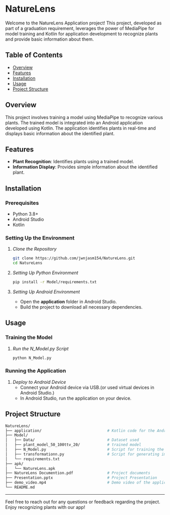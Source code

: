 # NatureLens

Welcome to the NatureLens Application project! This project, developed as part of a graduation requirement, leverages the power of MediaPipe for model training and Kotlin for application development to recognize plants and provide basic information about them.

## Table of Contents
- [Overview](#Overview)
- [Features](#Features)
- [Installation](#Installation)
- [Usage](#Usage)
- [Project Structure](#project-structure)

## Overview

This project involves training a model using MediaPipe to recognize various plants. The trained model is integrated into an Android application developed using Kotlin. The application identifies plants in real-time and displays basic information about the identified plant. 

## Features

- **Plant Recognition**: Identifies plants using a trained model.
- **Information Display**: Provides simple information about the identified plant.

## Installation

### Prerequisites

- Python 3.8+
- Android Studio
- Kotlin

### Setting Up the Environment

1. *Clone the Repository*
    ```bash
    git clone https://github.com/jwnjasm154/NatureLens.git
    cd NatureLens
    ```

2. *Setting Up Python Environment*
     ```bash
    pip install -r Model/requirements.txt
    ```

3. *Setting Up Android Environment*
    - Open the **application** folder in Android Studio.
    - Build the project to download all necessary dependencies.

## Usage

### Training the Model

1. *Run the N_Model.py Script*
    ```bash
    python N_Model.py
    ```

### Running the Application

1. *Deploy to Android Device*
    - Connect your Android device via USB.(or used virtual devices in Android Studio.)
    - In Android Studio, run the application on your device.

## Project Structure

```bash
NatureLens/
├── application/                             # Kotlin code for the Android application
├── Model/                                   
│   ├── Data/                                # Dataset used
│   ├── plant_model_50_100ttv_20/            # trained model
│   ├── N_Model.py                           # Script for training the model
│   ├── transformationn.py                   # Script for generating images from dataset                                      
│   └── requirements.txt                     
├── apk/                                     
│   └── NatureLens.apk                       
├── NatureLens Documention.pdf               # Project documents
├── Presentation.pptx                        # Project Presentation
├── demo_video.mp4                           # Demo video of the application
└── README.md                                
```
---

Feel free to reach out for any questions or feedback regarding the project. Enjoy recognizing plants with our app!
